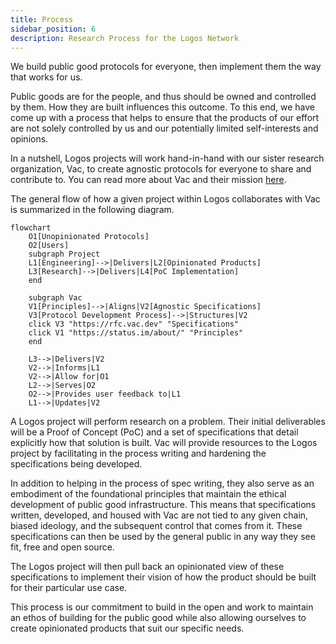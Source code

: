 ```yaml
---
title: Process
sidebar_position: 6
description: Research Process for the Logos Network
---
```


We build public good protocols for everyone, then implement them the way that works for us.

Public goods are for the people, and thus should be owned and controlled by them. How they are built influences this outcome. To this end, we have come up with a process that helps to ensure that the products of our effort are not solely controlled by us and our potentially limited self-interests and opinions. 

In a nutshell, Logos projects will work hand-in-hand with our sister research organization, Vac, to create agnostic protocols for everyone to share and contribute to. You can read more about Vac and their mission [here](https://vac.dev). 

The general flow of how a given project within Logos collaborates with Vac is summarized in the following diagram. 

```mermaid
flowchart
    O1[Unopinionated Protocols]
    O2[Users]
    subgraph Project
    L1[Engineering]-->|Delivers|L2[Opinionated Products]
    L3[Research]-->|Delivers|L4[PoC Implementation]
    end

    subgraph Vac 
    V1[Principles]-->|Aligns|V2[Agnostic Specifications]
    V3[Protocol Development Process]-->|Structures|V2
    click V3 "https://rfc.vac.dev" "Specifications"
    click V1 "https://status.im/about/" "Principles"
    end
    
    L3-->|Delivers|V2
    V2-->|Informs|L1
    V2-->|Allow for|O1
    L2-->|Serves|O2
    O2-->|Provides user feedback to|L1
    L1-->|Updates|V2
```

A Logos project will perform research on a problem. Their initial deliverables will be a Proof of Concept (PoC) and a set of specifications that detail explicitly how that solution is built. Vac will provide resources to the Logos project by facilitating in the process writing and hardening the specifications being developed. 

In addition to helping in the process of spec writing, they also serve as an embodiment of the foundational principles that maintain the ethical development of public good infrastructure. This means that specifications written, developed, and housed with Vac are not tied to any given chain, biased ideology, and the subsequent control that comes from it. These specifications can then be used by the general public in any way they see fit, free and open source. 

The Logos project will then pull back an opinionated view of these specifications to implement their vision of how the product should be built for their particular use case. 

This process is our commitment to build in the open and work to maintain an ethos of building for the public good while also allowing ourselves to create opinionated products that suit our specific needs.